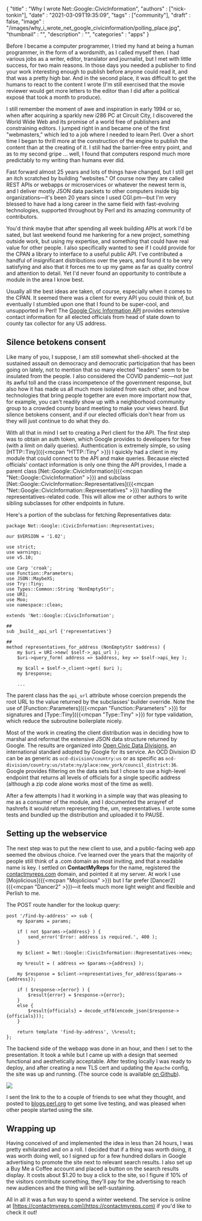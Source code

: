 
  {
    "title"       : "Why I wrote Net::Google::CivicInformation",
    "authors"     : ["nick-tonkin"],
    "date"        : "2021-03-09T19:35:09",
    "tags"        : ["community"],
    "draft"       : false,
    "image"       : "/images/why_i_wrote_net_google_civicinformation/polling_place.jpg",
    "thumbnail"   : "",
    "description" : "",
    "categories"  : "apps"
  }

Before I became a computer programmer, I tried my hand at being a human programmer, in the form of a wordsmith, as I called myself then. I had various jobs as a writer, editor, translator and journalist, but I met with little success, for two main reasons. In those days you needed a publisher to find your work interesting enough to publish before anyone could read it, and that was a pretty high bar. And in the second place, it was difficult to get the humans to react to the content I wrote (I'm still exercised that the movie reviewer would get more letters to the editor than I did after a political exposé that took a month to produce).

I still remember the moment of awe and inspiration in early 1994 or so, when after acquiring a sparkly new i286 PC at Circuit City, I discovered the World Wide Web and its promise of a world free of publishers and constraining editors. I jumped right in and became one of the first "webmasters," which led to a job where I needed to learn Perl. Over a short time I began to thrill more at the construction of the engine to publish the content than at the creating of it. I still had the barrier-free entry point, and as to my second gripe ... well, I found that computers respond much more predictably to my writing than humans ever did.

Fast forward almost 25 years and lots of things have changed, but I still get an itch scratched by building "websites." Of course now they are called REST APIs or webapps or microservices or whatever the newest term is, and I deliver mostly JSON data packets to other computers inside big organizations—it's been 20 years since I used CGI.pm—but I'm very blessed to have had a long career in the same field with fast-evolving technologies, supported throughout by Perl and its amazing community of contributors.

You'd think maybe that after spending all week building APIs at work I'd be sated, but last weekend found me hankering for a new project, something outside work, but using my expertise, and something that could have real value for other people. I also specifically wanted to see if I could provide for the CPAN a library to interface to a useful public API. I've contributed a handful of insignificant distributions over the years, and found it to be very satisfying and also that it forces me to up my game as far as quality control and attention to detail. Yet I'd never found an opportunity to contribute a module in the area I know best.

Usually all the best ideas are taken, of course, especially when it comes to the CPAN. It seemed there was a client for every API you could think of, but eventually I stumbled upon one that I found to be super-cool, and unsupported in Perl! The [Google Civic Information API](https://developers.google.com/civic-information) provides extensive contact information for all elected officials from head of state down to county tax collector for any US address.

## Silence betokens consent

Like many of you, I suppose, I am still somewhat shell-shocked at the sustained assault on democracy and democratic participation that has been going on lately, not to mention that so many elected "leaders" seem to be insulated from the people. I also considered the COVID pandemic—not just its awful toll and the crass incompetence of the government response, but also how it has made us all much more isolated from each other, and how technologies that bring people together are even more important now that, for example, you can't readily show up with a neighborhood community group to a crowded county board meeting to make your views heard. But silence betokens consent, and if our elected officials don't hear from us they will just continue to do what they do.

With all that in mind I set to creating a Perl client for the API. The first step was to obtain an auth token, which Google provides to developers for free (with a limit on daily queries). Authentication is extremely simple, so using [HTTP::Tiny]({{<mcpan "HTTP::Tiny" >}}) I quickly had a client in my module that could connect to the API and make queries. Because elected officials' contact information is only one thing the API provides, I made a parent class [Net::Google::CivicInformation]({{<mcpan "Net::Google::CivicInformation" >}}) and subclass [Net::Google::CivicInformation::Representatives]({{<mcpan "Net::Google::CivicInformation::Representatives" >}}) handling the representatives-related code. This will allow me or other authors to write sibling subclasses for other endpoints in future.

Here's a portion of the subclass for fetching Representatives data:
```
package Net::Google::CivicInformation::Representatives;

our $VERSION = '1.02';

use strict;
use warnings;
use v5.10;

use Carp 'croak';
use Function::Parameters;
use JSON::MaybeXS;
use Try::Tiny;
use Types::Common::String 'NonEmptyStr';
use URI;
use Moo;
use namespace::clean;

extends 'Net::Google::CivicInformation';

##
sub _build__api_url {'representatives'}

##
method representatives_for_address (NonEmptyStr $address) {
    my $uri = URI->new( $self->_api_url );
    $uri->query_form( address => $address, key => $self->api_key );

    my $call = $self->_client->get( $uri );
    my $response;

    ...

```

The parent class has the `api_url` attribute whose coercion prepends the root URL to the value returned by the subclasses' builder override. Note the use of [Function::Parameters]({{<mcpan "Function::Parameters" >}}) for signatures and [Type::Tiny]({{<mcpan "Type::Tiny" >}}) for type validation, which reduce the subroutine boilerplate nicely.

Most of the work in creating the client distribution was in deciding how to marshal and reformat the extensive JSON data structure returned by Google. The results are organized into [Open Civic Data Divisions](http://docs.opencivicdata.org/en/latest/proposals/0002.html), an international standard adopted by Google for its service. An OCD Division ID can be as generic as `ocd-division/country:us` or as specific as `ocd-division/country:us/state:ny/place:new_york/council_district:36`. Google provides filtering on the data sets but I chose to use a high-level endpoint that returns all levels of officials for a single specific address (although a zip code alone works most of the time as well).

After a few attempts I had it working in a simple way that was pleasing to me as a consumer of the module, and I documented the arrayref of hashrefs it would return representing the, um, representatives. I wrote some tests and bundled up the distribution and uploaded it to PAUSE.

## Setting up the webservice

The next step was to put the new client to use, and a public-facing web app seemed the obvious choice. I've learned over the years that the majority of people still think of a .com domain as most inviting, and that a readable name is key. I settled on **ContactMyReps** for the name, registered the [contactmyreps.com](https://contactmyreps.com) domain, and pointed it at my server. At work I use [Mojolicious]({{<mcpan "Mojolicious" >}}) but I far prefer [Dancer2]({{<mcpan "Dancer2" >}})—it feels much more light weight and flexible and Perlish to me.

The POST route handler for the lookup query:
```
post '/find-by-address' => sub {
    my $params = params;

    if ( not $params->{address} ) {
        send_error('Error: address is required.', 400 );
    }

    my $client = Net::Google::CivicInformation::Representatives->new;

    my %result = ( address => $params->{address} );

    my $response = $client->representatives_for_address($params->{address});

    if ( $response->{error} ) {
        $result{error} = $response->{error};
    }
    else {
        $result{officials} = decode_utf8(encode_json($response->{officials}));
    }

    return template 'find-by-address', \%result;
};
```

The backend side of the webapp was done in an hour, and then I set to the presentation. It took a while but I came up with a design that seemed functional and aesthetically acceptable. After testing locally I was ready to deploy, and after creating a new TLS cert and updating the `Apache` config, the site was up and running. (The source code is available [on Github](https://github.com/1nickt/ContactMyReps)).

![](/images/why_i_wrote_net_google_civicinformation/expanded.png)

I sent the link to the to a couple of friends to see what they thought, and posted to [blogs.perl.org](http://blogs.perl.org/users/1nickt/2021/02/who-you-gonna-call-perl-client-and-website-for-google-civic-information-api.html) to get some live testing, and was pleased when other people started using the site.

## Wrapping up

Having conceived of and implemented the idea in less than 24 hours, I was pretty exhilarated and on a roll. I decided that if a thing was worth doing, it was worth doing well, so I signed up for a few hundred dollars in Google advertising to promote the site next to relevant search results. I also set up a Buy Me a Coffee account and placed a button on the search results display. It costs about $1.20 to buy a click to the site, so I figure if 10% of the visitors contribute something, they'll pay for the advertising to reach new audiences and the thing will be self-sustaining.

All in all it was a fun way to spend a winter weekend. The service is online at [https://contactmyreps.com](https://contactmyreps.com) if you'd like to check it out!
